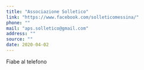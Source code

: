 ```yaml
---
title: "Associazione Solletico"
link: "https://www.facebook.com/solleticomessina/"
phone: ""
mail: "aps.solletico@gmail.com"
address: ""
source: ""
date: 2020-04-02
---
```


Fiabe al telefono
